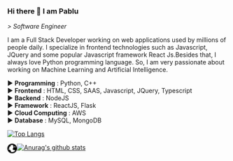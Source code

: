 ### Hi there 👋 I am Pablu

<i> > _Software Engineer_ </i>

I am a Full Stack Developer working on web applications used by millions of people daily. I specialize in frontend technologies such as Javascript, JQuery and some popular Javascript framework React Js.Besides that, I always love Python programming language. So, I am very passionate about working on Machine Learning and Artificial Intelligence.

▶ **Programming** : Python, C++ <br />
▶ **Frontend** : HTML, CSS, SAAS, Javascript, JQuery, Typescript <br />
▶ **Backend** : NodeJS <br />
▶ **Framework** : ReactJS, Flask <br />
▶ **Cloud Computing** : AWS <br />
▶ **Database** : MySQL, MongoDB <br />

[![Top Langs](https://github-readme-stats.vercel.app/api/top-langs/?username=arnabbarui5&layout=compact)](https://github.com/anuraghazra/github-readme-stats)

[<img align="left" alt="learnify.netlify.app" width="22px" src="http://raw.githubusercontent.com/iconic/open-iconic/master/svg/globe.svg" />](https://www.learnify.netlify.app)

[![Anurag's github stats](https://github-readme-stats.vercel.app/api?username=arnabbarui5)](https://github.com/anuraghazra/github-readme-stats)
